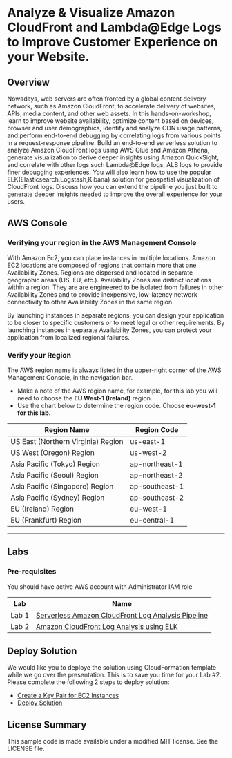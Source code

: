 # Analyze & Visualize Amazon CloudFront and Lambda@Edge Logs to Improve Customer Experience on your Website.

## Overview

Nowadays, web servers are often fronted by a global content delivery network, such as Amazon CloudFront, to accelerate delivery of websites, APIs, media content, and other web assets. In this hands-on-workshop, learn to improve website availability, optimize content based on devices, browser and user demographics, identify and analyze CDN usage patterns, and perform end-to-end debugging by correlating logs from various points in a request-response pipeline. Build an end-to-end serverless solution to analyze Amazon CloudFront logs using AWS Glue and Amazon Athena, generate visualization to derive deeper insights using Amazon QuickSight, and correlate with other logs such Lambda@Edge logs, ALB logs to provide finer debugging experiences. You will also learn how to use the popular ELK(Elasticsearch,Logstash,Kibana) solution for geospatial visualization of CloudFront logs. Discuss how you can extend the pipeline you just built to generate deeper insights needed to improve the overall experience for your users.

## AWS Console

### Verifying your region in the AWS Management Console

With Amazon Ec2, you can place instances in multiple locations. Amazon EC2 locations are composed of regions that contain more that one Availability Zones. Regions are dispersed and located in separate geographic areas (US, EU, etc.). Availability Zones are distinct locations within a region. They are are engineered to be isolated from failures in other Availability Zones and to provide inexpensive, low-latency network connectivity to other Availability Zones in the same region.

By launching instances in separate regions, you can design your application to be closer to specific customers or to meet legal or other requirements. By launching instances in separate Availability Zones, you can protect your application from localized regional failures.

### Verify your Region

The AWS region name is always listed in the upper-right corner of the AWS Management Console, in the navigation bar.

* Make a note of the AWS region name, for example, for this lab you will need to choose the **EU West-1 (Ireland)** region.
* Use the chart below to determine the region code. Choose **eu-west-1 for this lab.**

| Region Name |Region Code|
|---|---|
|US East (Northern Virginia) Region|us-east-1  |
|US West (Oregon) Region|us-west-2|
|Asia Pacific (Tokyo) Region|ap-northeast-1|
|Asia Pacific (Seoul) Region|ap-northeast-2|
|Asia Pacific (Singapore) Region|ap-southeast-1|
|Asia Pacific (Sydney) Region|ap-southeast-2|
|EU (Ireland) Region|eu-west-1|
|EU (Frankfurt) Region|eu-central-1|

---
## Labs

### Pre-requisites
You should have active AWS account with Administrator IAM role
 
|Lab|Name|
|---|----|
|Lab 1|[Serverless Amazon CloudFront Log Analysis Pipeline](./lab1-serveless-cloudfront-log-analysis)|
|Lab 2|[Amazon CloudFront Log Analysis using ELK](./lab2-elk-cloudfront-log-analysis)|

## Deploy Solution
We would like you to deploye the solution using CloudFormation template while we go over the presentation. This is to save you time for your Lab #2. Please complete the following 2 steps to deploy solution:
 - [Create a Key Pair for EC2 Instances](https://github.com/aws-samples/amazon-cloudfront-log-analysis/tree/master/lab2-elk-cloudfront-log-analysis#create-a-key-pair-for-ec2-instances) 
 - [Deploy Solution](https://github.com/aws-samples/amazon-cloudfront-log-analysis/tree/master/lab2-elk-cloudfront-log-analysis#deploy-solution)

 ## License Summary

This sample code is made available under a modified MIT license. See the LICENSE file.
